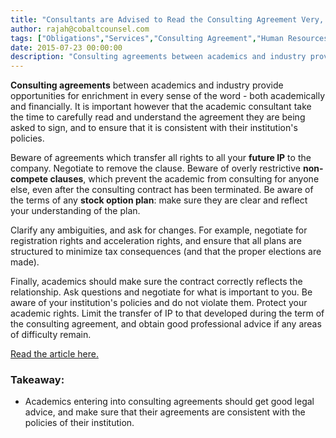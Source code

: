 ```yaml
---
title: "Consultants are Advised to Read the Consulting Agreement Very, Very Carefully"
author: rajah@cobaltcounsel.com
tags: ["Obligations","Services","Consulting Agreement","Human Resources","Rajah"]
date: 2015-07-23 00:00:00
description: "Consulting agreements between academics and industry provide opportunities for enrichment in every sense of the word - both academically and financially. Academics entering into consulting agreements should get good legal advice, and make sure that their agreements are consistent with the policies of their institution."
---
```




**Consulting agreements** between academics and industry provide opportunities for enrichment in every sense of the word - both academically and financially. It is important however that the academic consultant take the time to carefully read and understand the agreement they are being asked to sign, and to ensure that it is consistent with their institution's policies.

Beware of agreements which transfer all rights to all your **future IP** to the company. Negotiate to remove the clause. Beware of overly restrictive **non-compete clauses**, which prevent the academic from consulting for anyone else, even after the consulting contract has been terminated. Be aware of the terms of any **stock option plan**: make sure they are clear and reflect your understanding of the plan. 

Clarify any ambiguities, and ask for changes. For example, negotiate for registration rights and acceleration rights, and ensure that all plans are structured to minimize tax consequences (and that the proper elections are made).

Finally, academics should make sure the contract correctly reflects the relationship. Ask questions and negotiate for what is important to you. Be aware of your institution's policies and do not violate them. Protect your academic rights. Limit the transfer of IP to that developed during the term of the consulting agreement, and obtain good professional advice if any areas of difficulty remain.

[Read the article here.](http://sciencecareers.sciencemag.org/career_magazine/previous_issues/articles/2012_10_12/caredit.a1200114)

### Takeaway:
- Academics entering into consulting agreements should get good legal advice, and make sure that their agreements are consistent with the policies of their institution.
